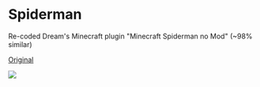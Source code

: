 # Spiderman
Re-coded Dream's Minecraft plugin "Minecraft Spiderman no Mod" (~98% similar)

[Original](https://www.youtube.com/watch?v=N09x0dQq2P0)

![](https://img.youtube.com/vi/N09x0dQq2P0/hqdefault.jpg)
